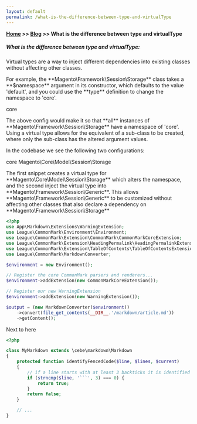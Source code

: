 ```yaml
---
layout: default
permalink: /what-is-the-difference-between-type-and-virtualType
---
```

**[Home](https://supravatm.github.io/) >> [Blog](https://supravatm.github.io/blogs.html) >> What is the difference between type and virtualType**

##### What is the difference between type and virtualType:

<p class='blog-text-font-property'>Virtual types are a way to inject different dependencies into existing classes without affecting other classes.
</p>
<p class='blog-text-font-property'>
For example, the **Magento\Framework\Session\Storage** class takes a **$namespace** argument in its constructor, which defaults to the value 'default', and you could use the **type** definition to change the namespace to 'core'.
</p>

<type name="Magento\Framework\Session\Storage">
    <arguments>
        <argument name="namespace" xsi:type="string">core</argument>
    </arguments>
</type>

<p class='blog-text-font-property'>
The above config would make it so that **all** instances of **Magento\Framework\Session\Storage** have a namespace of 'core'.  Using a virtual type allows for the equivalent of a sub-class to be created, where only the sub-class has the altered argument values.
</p>


<p class='blog-text-font-property'>
In the codebase we see the following two configurations:
</p>

<virtualType name="Magento\Core\Model\Session\Storage" type="Magento\Framework\Session\Storage">
    <arguments>
        <argument name="namespace" xsi:type="string">core</argument>
    </arguments>
</virtualType>

<type name="Magento\Framework\Session\Generic">
    <arguments>
        <argument name="storage" xsi:type="object">Magento\Core\Model\Session\Storage</argument>
    </arguments>
</type>

<p class='blog-text-font-property'>
The first snippet creates a virtual type for **Magento\Core\Model\Session\Storage** which alters the namespace, and the second inject the virtual type into **Magento\Framework\Session\Generic**.  This allows **Magento\Framework\Session\Generic** to be customized without affecting other classes that also declare a dependency on **Magento\Framework\Session\Storage**
</p>

```php
<?php
use App\Markdown\Extensions\WarningExtension;
use League\CommonMark\Environment\Environment;
use League\CommonMark\Extension\CommonMark\CommonMarkCoreExtension;
use League\CommonMark\Extension\HeadingPermalink\HeadingPermalinkExtension;
use League\CommonMark\Extension\TableOfContents\TableOfContentsExtension;
use League\CommonMark\MarkdownConverter;

$environment = new Environment();

// Register the core CommonMark parsers and renderers...
$environment->addExtension(new CommonMarkCoreExtension());

// Register our new WarningExtension
$environment->addExtension(new WarningExtension());

$output = (new MarkdownConverter($environment))
    ->convert(file_get_contents(__DIR__.'/markdown/article.md'))
    ->getContent();
```

Next to here

```php
<?php

class MyMarkdown extends \cebe\markdown\Markdown
{
	protected function identifyFencedCode($line, $lines, $current)
	{
		// if a line starts with at least 3 backticks it is identified as a fenced code block
		if (strncmp($line, '```', 3) === 0) {
			return true;
		}
		return false;
	}

	// ...
}
```
